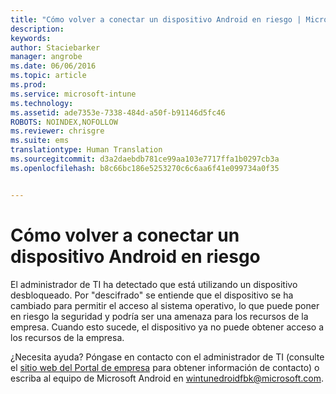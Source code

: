 ```yaml
---
title: "Cómo volver a conectar un dispositivo Android en riesgo | Microsoft Intune"
description: 
keywords: 
author: Staciebarker
manager: angrobe
ms.date: 06/06/2016
ms.topic: article
ms.prod: 
ms.service: microsoft-intune
ms.technology: 
ms.assetid: ade7353e-7338-484d-a50f-b91146d5fc46
ROBOTS: NOINDEX,NOFOLLOW
ms.reviewer: chrisgre
ms.suite: ems
translationtype: Human Translation
ms.sourcegitcommit: d3a2daebdb781ce99aa103e7717ffa1b0297cb3a
ms.openlocfilehash: b8c66bc186e5253270c6c6aa6f41e099734a0f35


---
```


# Cómo volver a conectar un dispositivo Android en riesgo
El administrador de TI ha detectado que está utilizando un dispositivo desbloqueado. Por "descifrado" se entiende que el dispositivo se ha cambiado para permitir el acceso al sistema operativo, lo que puede poner en riesgo la seguridad y podría ser una amenaza para los recursos de la empresa. Cuando esto sucede, el dispositivo ya no puede obtener acceso a los recursos de la empresa.

¿Necesita ayuda? Póngase en contacto con el administrador de TI (consulte el [sitio web del Portal de empresa](http://portal.manage.microsoft.com) para obtener información de contacto) o escriba al equipo de Microsoft Android en wintunedroidfbk@microsoft.com.



<!--HONumber=Aug16_HO4-->


